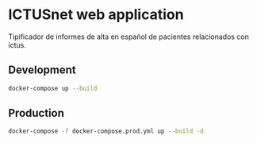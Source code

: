 # ICTUSnet web application

Tipificador de informes de alta en español de pacientes relacionados con ictus.

## Development

```bash
docker-compose up --build
```

## Production

```bash
docker-compose -f docker-compose.prod.yml up --build -d
```
